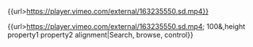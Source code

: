 {{url>https://player.vimeo.com/external/163235550.sd.mp4}}

{{url>https://player.vimeo.com/external/163235550.sd.mp4; 100&,height property1 property2 alignment|Search, browse, control}}
